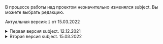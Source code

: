 В процессе работы над проектом незначительно изменялся subject. Вы можете выбрать редакцию.

Актуальная версия: `2` от 15.03.2022

<details>
	<summary> Первая версия subject. 12.12.2021 </summary>

# Minishell #

Такой же красивый как Shell

Резюме: цель этого проекта - создать простую оболочку. Да, свой маленький bash или zsh. Вы узнаете много нового о процессах и файловых дескрипторах.

# Содержание #

1. [Введение](#Введение)
2. [Общие инструкции](#Общие-инструкции)
3. [Обязательная часть](#Обязательная-часть)
4. [Бонусная часть](#Бонусная-часть)

# Глава I #

## Введение ##

Существование оболочек связано с самим существованием ИТ. В то время все кодировщики были согласны с тем, что общение с компьютером с использованием бинарных переключателей 1/0 серьезно раздражало. Было вполне логично, что им пришла в голову идея общаться с компьютером, используя интерактивные строки команд на языке, который немного близок к английскому.

С Minishell вы сможете путешествовать во времени и возвращаться к проблемам, с которыми люди сталкивались, когда Windows еще не существовало.

# Глава II #


## Общие инструкции ##

* Ваш проект должен быть написан в соответствии с Нормой. Если у вас есть бонусные файлы / функции, они включаются в проверку нормы, и вы получите 0, если внутри есть ошибка нормы;
* Ваши функции не должны завершаться неожиданно (segmentation fault, bus error, double, free и т.д.), За исключением неопределенного поведения. Если это произойдет, ваш проект будет считаться нефункциональным и во время оценки получит 0 баллов;
* При необходимости, все пространство памяти, выделенное кучей, должно быть освобождено должным образом. Утечки недопустимы.
* Если subject требует этого, вы должны отправить Makefile, который скомпилирует ваши исходные файлы для требуемого вывода с флагами -Wall, -Wextra и -Werror, и ваш Makefile не должен повторно связываться;
* Ваш Makefile должен содержать как минимум правила $ (NAME), all, clean, fclean и re;
* Чтобы превратить бонусы в свой проект, вы должны включить бонус правила в свой Makefile, который добавит все различные заголовки, библиотеки или функции, запрещенные в основной части проекта. Бонусы должны быть в другом файле _bonus. {C / h}. Оценка обязательной и бонусной части проводится отдельно;
* Если ваш проект позволяет вам использовать ваш libft, вы должны скопировать его исходный код и связанный с ним Makefile в папку libft с соответствующим Makefile. Makefile вашего проекта должен скомпилировать библиотеку, используя свой Makefile, а затем скомпилировать проект;
* Мы рекомендуем вам создать тестовые программы для своего проекта, даже если эту работу не нужно будет отправлять и оценивать. Это даст вам возможность легко проверить свою работу и работу коллег. Вы найдете эти тесты особенно полезными во время защиты. Действительно, во время защиты вы можете использовать свои тесты и / или тесты партнера, которого вы оцениваете;
* Отправьте свою работу в назначенный репозиторий git. Оцениваться будет только работа в репозитории git. Если DeepThreadt назначен для оценки вашей работы, это будет сделано после ваших оценок коллег. Если во время оценивания Deep Threatt в каком-либо разделе вашей работы произойдет ошибка, оценка будет остановлена.

# Глава III #

## Обязательная часть ##

Название программы  | minishell
:------------------:|:---------------
Файлы для сдачи     |
Makefile            | да
Параметры			|
Разрешенные внешние функции     |readline, rl_clear_history, rl_on_new_line, rl_replace_line, rl_redisplay, add_history, printf, malloc, free, write, access, open, read, close, fork, wait, waitpid, wait3, wait4, signal, sigaction, kill, exit, getcwd, chdir, stat, lstat, fstat, unlink, execve, dup, dup2, pipe, opendir, readdir, closedir, strerror, perror, isatty, ttyname, ttyslot, ioctl, getenv, tcsetattr, tcgetattr, tgetent, tgetflag, tgetnum, tgetstr, tgoto, tputs
Использование libft | Разрешено
Описание            | Напишите оболочку

Ваша оболочка должна:
* Не интерпретировать незакрытые кавычки или неуказанные специальные символы, такие как `\` или `;`
* Использовать не более одной глобальной переменной. Подумайте и будьте готовы объяснить, почему вы делаете именно так;
* Показывать подсказку при ожидании новой команды;
* Иметь рабочую историю;
* Находить и запускать нужный исполняемый файл (на основе переменной `PATH` или с помощью относительного или абсолютного пути);
* Он должен реализовывать встроенные функции:
	* echo с параметром -n
	* cd только с относительным или абсолютным путем
	* pwd без параметров
	* export без параметров
	* unset без опций
	* env без опций и аргументов
	* exit без опций
* `’` Запрещает любую интерпретацию последовательности символов;
* `"` запрещает любую интерпретацию последовательности символов, кроме символа `$`;
* Перенаправления:
	* `<` должен перенаправлять ввод
	* `>` должен перенаправлять вывод
	* `<<` считывает ввод из текущего источника, пока не появится строка, содержащая только разделитель. Н е нужно обновлять историю!
	* `>>` должен перенаправлять вывод с режимом добавления
* Pipes `|` Вывод каждой команды в пайплайне соединяется через `pipe` с входом следующей команды
* Переменные среды (`$`, за которыми следуют символы) должны расшириться до своих значений
* `$?` должен расшириться до статуса завершения последнего выполненного пайплайна переднего плана
* `ctrl-C`, `ctrl-D`, `ctrl-\` должны работать как в `bash`
* В интерактивном режиме:
	* `ctrl-C` печатает новое приглашение на новой строке
	* `ctrl-D` выход из оболочки
	* `ctrl-\` ничего не делать

> Функция readline может вызвать некоторую утечку, которую не нужно исправлять
>
> Но будьте осторожны, ваш собственный код не должен давать утечек.
>
> Вам стоит ограничиться описанием темы.
>
> Не требуется ничего, о чем не спрашивали.
>
> По каждому пункту, если у вас есть какие-либо сомнения, используйте ссылку на [bash](https://www.gnu.org/savannah-checkouts/gnu/bash/manual/ "Ссылка на мануал по bash") в качестве справочника.

# Глава IV #

## Бонусная часть ##

* Если Обязательная часть не идеальна, даже не думай о бонусах

* &&, || с круглыми скобками для обозначения приоритетов

* подстановочный знак * должен работать для текущего рабочего каталога

</details>

<details>
	<summary> Вторая версия subject. 15.03.2022 </summary>

# Minishell #

Такой же красивый как Shell

Резюме: цель этого проекта - создать простую оболочку. Да, свой маленький bash или zsh. Вы узнаете много нового о процессах и файловых дескрипторах.

# Содержание #

1. [Введение](#Введение)
2. [Общие инструкции](#Общие-инструкции)
3. [Обязательная часть](#Обязательная-часть)
4. [Бонусная часть](#Бонусная-часть)
5. [Представление и экспертная оценка](#Представление-и-экспертная-оценка)

# Глава I #

## Введение ##

Существование оболочек связано с самим существованием ИТ. В то время все кодировщики были согласны с тем, что общение с компьютером с использованием бинарных переключателей 1/0 серьезно раздражало. Было вполне логично, что им пришла в голову идея общаться с компьютером, используя интерактивные строки команд на языке, который немного близок к английскому.

Благодаря Minishell вы сможете путешествовать во времени и возвращаться к проблемам, с которыми люди сталкивались, когда не существовало Windows.

# Глава II #


## Общие инструкции ##

* Ваш проект должен быть написан на C;
* Ваш проект должен быть написан в соответствии с Нормой. Если у вас есть бонусные файлы / функции, они включаются в проверку нормы, и вы получите 0, если внутри есть ошибка нормы;
* Ваши функции не должны завершаться неожиданно (segmentation fault, bus error, double, free и т.д.), За исключением неопределенного поведения. Если это произойдет, ваш проект будет считаться нефункциональным и во время оценки получит 0 баллов;
* При необходимости, все пространство памяти, выделенное кучей, должно быть освобождено должным образом. Утечки недопустимы.
* Если subject требует этого, вы должны отправить Makefile, который скомпилирует ваши исходные файлы для требуемого вывода с флагами -Wall, -Wextra и -Werror, и ваш Makefile не должен повторно связываться;
* Ваш Makefile должен содержать как минимум правила $ (NAME), all, clean, fclean и re;
* Чтобы превратить бонусы в свой проект, вы должны включить бонус правила в свой Makefile, который добавит все различные заголовки, библиотеки или функции, запрещенные в основной части проекта. Бонусы должны быть в другом файле _bonus. {C / h}. Оценка обязательной и бонусной части проводится отдельно;
* Если ваш проект позволяет вам использовать ваш libft, вы должны скопировать его исходный код и связанный с ним Makefile в папку libft с соответствующим Makefile. Makefile вашего проекта должен скомпилировать библиотеку, используя свой Makefile, а затем скомпилировать проект;
* Мы рекомендуем вам создать тестовые программы для своего проекта, даже если эту работу не нужно будет отправлять и оценивать. Это даст вам возможность легко проверить свою работу и работу коллег. Вы найдете эти тесты особенно полезными во время защиты. Действительно, во время защиты вы можете использовать свои тесты и / или тесты партнера, которого вы оцениваете;
* Отправьте свою работу в назначенный репозиторий git. Оцениваться будет только работа в репозитории git. Если DeepThreadt назначен для оценки вашей работы, это будет сделано после ваших оценок коллег. Если во время оценивания Deep Threatt в каком-либо разделе вашей работы произойдет ошибка, оценка будет остановлена.

# Глава III #

## Обязательная часть ##

Название программы  | minishell
:------------------:|:---------------
Файлы для сдачи     | Makefile, *.h, *.c
Makefile            | NAME, all, clean, fclean, re
Параметры			|
Разрешенные внешние функции     | readline, rl_clear_history, rl_on_new_line, rl_replace_line, rl_redisplay, add_history, printf, malloc, free, write, access, open, read, close, fork, wait, waitpid, wait3, wait4, signal, sigaction, sigemptyset, sigaddset, kill, exit, getcwd, chdir, stat, lstat, fstat, unlink, execve, dup, dup2, pipe, opendir, readdir, closedir, strerror, perror, isatty, ttyname, ttyslot, ioctl, getenv, tcsetattr, tcgetattr, tgetent, tgetflag, tgetnum, tgetstr, tgoto, tputs
Использование libft | Разрешено
Описание            | Напишите оболочку

Ваша оболочка должна:
* Отображать приглашение при ожидании новой команды;
* Иметь рабочую историю;
* Находить и запускать нужный исполняемый файл (на основе переменной `PATH` или с помощью относительного или абсолютного пути);
* Использовать не более одной глобальной переменной. Подумайте и будьте готовы объяснить, почему вы делаете именно так;
* Не интерпретировать незакрытые кавычки или специальные символы, которые не требует subject, такие как `\` или `;`
* `’` Запрещает любую интерпретацию последовательности символов;
* `"` запрещает любую интерпретацию последовательности символов, кроме символа `$`;
* Перенаправления:
	* `<` должен перенаправлять ввод
	* `>` должен перенаправлять вывод
	* `<<` считывает ввод из текущего источника, пока не появится строка, содержащая только разделитель. Н е нужно обновлять историю!
	* `>>` должен перенаправлять вывод с режимом добавления
* Pipes `|` Вывод каждой команды в пайплайне соединяется через `pipe` с входом следующей команды
* Переменные среды (`$`, за которыми следуют символы) должны расшириться до своих значений
* `$?` должен расшириться до статуса завершения последнего выполненного пайплайна переднего плана
* `ctrl-C`, `ctrl-D`, `ctrl-\` должны работать как в `bash`
* В интерактивном режиме:
	* `ctrl-C` печатает новое приглашение на новой строке
	* `ctrl-D` выход из оболочки
	* `ctrl-\` ничего не делать
* Он должен реализовывать встроенные функции:
	* echo с опцией -n
	* cd только с относительным или абсолютным путем
	* pwd без опций
	* export без опций
	* unset без опций
	* env без опций и аргументов
	* exit без опций

> Функция readline может вызвать некоторую утечку, которую не нужно исправлять
>
> Но будьте осторожны, ваш собственный код не должен давать утечек.
>
> Вам стоит ограничиться описанием темы.
>
> Не требуется ничего, о чем не спрашивали.
>
> По каждому пункту, если у вас есть какие-либо сомнения, используйте ссылку на [bash](https://www.gnu.org/savannah-checkouts/gnu/bash/manual/ "Ссылка на мануал по bash") в качестве справочника.

# Глава IV #

## Бонусная часть ##

* Если Обязательная часть не идеальна, даже не думай о бонусах

* &&, || с круглыми скобками для обозначения приоритетов

* подстановочный знак * должен работать для текущего рабочего каталога

> Бонусная часть будет оцениваться только в том случае, если обязательная часть будет ИДЕАЛЬНОЙ. Идеальный означает, что обязательная часть была полностью выполнена и работает без сбоев. Если вы не выполнили ВСЕ обязательные требования, ваша бонусная часть вообще не будет оцениваться.

# Глава V #

## Представление и экспертная оценка ##

Сдайте задание в своем репозитории Git, как обычно. Во время защиты будет оцениваться только работа внутри вашего репозитория. Не стесняйтесь дважды проверять имена ваших файлов, чтобы убедиться, что они верны.

</details>

